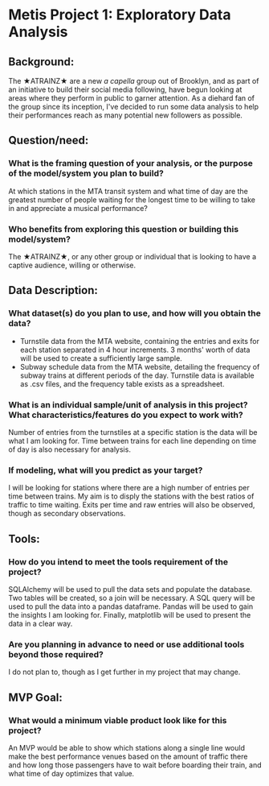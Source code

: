 # Metis Project 1: Exploratory Data Analysis
## Background:
The ★ATRAINZ★ are a new *a capella* group out of Brooklyn, and as part of an initiative to build their social media following, have begun looking at areas where they perform in public to garner attention. As a diehard fan of the group since its inception, I've decided to run some data analysis to help their performances reach as many potential new followers as possible.
## Question/need:
### What is the framing question of your analysis, or the purpose of the model/system you plan to build?
At which stations in the MTA transit system and what time of day are the greatest number of people waiting for the longest time to be willing to take in and appreciate a musical performance?
### Who benefits from exploring this question or building this model/system?
The ★ATRAINZ★, or any other group or individual that is looking to have a captive audience, willing or otherwise.
## Data Description:
### What dataset(s) do you plan to use, and how will you obtain the data?
- Turnstile data from the MTA website, containing the entries and exits for each station separated in 4 hour increments. 3 months' worth of data will be used to create a sufficiently large sample.
- Subway schedule data from the MTA website, detailing the frequency of subway trains at different periods of the day.
Turnstile data is available as .csv files, and the frequency table exists as a spreadsheet.
### What is an individual sample/unit of analysis in this project? What characteristics/features do you expect to work with?
Number of entries from the turnstiles at a specific station is the data will be what I am looking for. Time between trains for each line depending on time of day is also necessary for analysis.
### If modeling, what will you predict as your target?
I will be looking for stations where there are a high number of entries per time between trains. My aim is to disply the stations with the best ratios of traffic to time waiting. Exits per time and raw entries will also be observed, though as secondary observations.
## Tools:
### How do you intend to meet the tools requirement of the project?
SQLAlchemy will be used to pull the data sets and populate the database. Two tables will be created, so a join will be necessary. A SQL query will be used to pull the data into a pandas dataframe. Pandas will be used to gain the insights I am looking for. Finally, matplotlib will be used to present the data in a clear way.
### Are you planning in advance to need or use additional tools beyond those required?
I do not plan to, though as I get further in my project that may change.
## MVP Goal:
### What would a minimum viable product look like for this project?
An MVP would be able to show which stations along a single line would make the best performance venues based on the amount of traffic there and how long those passengers have to wait before boarding their train, and what time of day optimizes that value.
